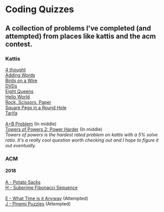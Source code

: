 # Coding Quizzes

## A collection of problems I've completed (and attempted) from places like kattis and the acm contest.

### Kattis
<a href="https://open.kattis.com/problems/4thought">4 thought</a>
</br>
<a href="https://open.kattis.com/problems/addingwords">Adding Words</a>
</br>
<a href="https://open.kattis.com/problems/birds">Birds on a Wire</a>
</br>
<a href="https://open.kattis.com/problems/dvds">DVDs</a>
</br>
<a href="https://open.kattis.com/problems/8queens">Eight Queens</a>
</br>
<a href="https://open.kattis.com/problems/hello">Hello World</a>
</br>
<a href="https://open.kattis.com/problems/rockscissorspaper">Rock, Scissors, Paper</a>
</br>
<a href="https://open.kattis.com/problems/squarepegs">Square Pegs in a Round Hole</a>
</br>
<a href="https://open.kattis.com/problems/tarifa">Tarifa</a>
</br>
</br>
<a href="https://open.kattis.com/problems/aplusb">A+B Problem</a> (In middle)
</br>
<a href="https://open.kattis.com/problems/towers">Towers of Powers 2: Power Harder</a> (In middle)
</br>
*Towers of powers is the hardest rated problem on kattis with a 5% solve ratio. It's a really cool question worth checking out and I hope to figure it out eventually.*

### ACM
#### 2018
<a href="http://acmgnyr.org/year2018/problems/A-PotatoSacks.pdf">A - Potato Sacks</a>
</br>
<a href="http://acmgnyr.org/year2018/problems/H-SubPrimeSequence.pdf">H - Subprime Fibonacci Sequence</a>
</br>
</br>
<a href="http://acmgnyr.org/year2018/problems/E-WhatTime.pdf">E - What Time is it Anyway</a> (Attempted)
</br>
<a href="http://acmgnyr.org/year2018/problems/J-Pinemi.pdf">J - Pinemi Puzzles</a> (Attempted)

